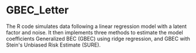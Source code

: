 # GBEC_Letter
 The R code simulates data following a linear regression model with a latent factor and noise. It then implements three methods to estimate the model coefficients Generalized BEC (GBEC) using ridge regression, and GBEC with Stein's Unbiased Risk Estimate (SURE).  
